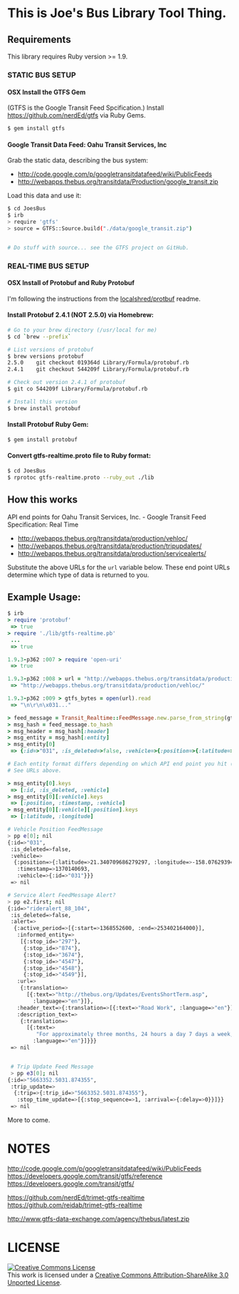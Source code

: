 # This is Joe's Bus Library Tool Thing.

## Requirements

This library requires Ruby version >= 1.9.

### STATIC BUS SETUP

#### OSX Install the GTFS Gem
(GTFS is the Google Transit Feed Spcification.)
Install https://github.com/nerdEd/gtfs via Ruby Gems.

````bash
$ gem install gtfs
````

#### Google Transit Data Feed: Oahu Transit Services, Inc
Grab the static data, describing the bus system:
* http://code.google.com/p/googletransitdatafeed/wiki/PublicFeeds
* http://webapps.thebus.org/transitdata/Production/google_transit.zip

Load this data and use it:
````bash
$ cd JoesBus
$ irb
> require 'gtfs'
> source = GTFS::Source.build("./data/google_transit.zip")


# Do stuff with source... see the GTFS project on GitHub.

````

### REAL-TIME BUS SETUP

#### OSX Install of Protobuf and Ruby Protobuf
I'm following the instructions from the [localshred/protbuf](https://github.com/localshred/protobuf) readme.

#### Install Protobuf 2.4.1 (NOT 2.5.0) via Homebrew:
````bash
# Go to your brew directory (/usr/local for me)
$ cd `brew --prefix`

# List versions of protobuf
$ brew versions protobuf
2.5.0    git checkout 019364d Library/Formula/protobuf.rb
2.4.1    git checkout 544209f Library/Formula/protobuf.rb

# Check out version 2.4.1 of protobuf
$ git co 544209f Library/Formula/protobuf.rb

# Install this version
$ brew install protobuf
````

#### Install Protobuf Ruby Gem:
````bash
$ gem install protobuf
````

#### Convert gtfs-realtime.proto file to Ruby format:
````bash
$ cd JoesBus
$ rprotoc gtfs-realtime.proto --ruby_out ./lib
````

## How this works

API end points for Oahu Transit Services, Inc. - Google Transit Feed Specification: Real Time
* http://webapps.thebus.org/transitdata/production/vehloc/
* http://webapps.thebus.org/transitdata/production/tripupdates/
* http://webapps.thebus.org/transitdata/production/servicealerts/

Substitute the above URLs for the `url` variable below. These end point URLs determine which type of data is returned to you.


## Example Usage:
````ruby
$ irb
> require 'protobuf'
 => true
> require './lib/gtfs-realtime.pb'
 ...
 => true

1.9.3-p362 :007 > require 'open-uri'
 => true

1.9.3-p362 :008 > url = "http://webapps.thebus.org/transitdata/production/vehloc/"
 => "http://webapps.thebus.org/transitdata/production/vehloc/"

1.9.3-p362 :009 > gtfs_bytes = open(url).read
 => "\n\r\n\x031..."

> feed_message = Transit_Realtime::FeedMessage.new.parse_from_string(gtfs_bytes)
> msg_hash = feed_message.to_hash
> msg_header = msg_hash[:header]
> msg_entity = msg_hash[:entity]
> msg_entity[0]
 => {:id=>"031", :is_deleted=>false, :vehicle=>{:position=>{:latitude=>21.340709686279297, :longitude=>-158.0762939453125}, :timestamp=>1370140693, :vehicle=>{:id=>"031"}}}

# Each entity format differs depending on which API end point you hit (vehicle position, trip update, service alert).
# See URLs above.

> msg_entity[0].keys
 => [:id, :is_deleted, :vehicle]
> msg_entity[0][:vehicle].keys
 => [:position, :timestamp, :vehicle]
> msg_entity[0][:vehicle][:position].keys
 => [:latitude, :longitude]
````

````bash
# Vehicle Position FeedMessage
> pp e[0]; nil
{:id=>"031",
 :is_deleted=>false,
 :vehicle=>
  {:position=>{:latitude=>21.340709686279297, :longitude=>-158.0762939453125},
   :timestamp=>1370140693,
   :vehicle=>{:id=>"031"}}}
 => nil

# Service Alert FeedMessage Alert?
> pp e2.first; nil
{:id=>"rideralert_88_104",
 :is_deleted=>false,
 :alert=>
  {:active_period=>[{:start=>1368552600, :end=>253402164000}],
   :informed_entity=>
    [{:stop_id=>"297"},
     {:stop_id=>"874"},
     {:stop_id=>"3674"},
     {:stop_id=>"4547"},
     {:stop_id=>"4548"},
     {:stop_id=>"4549"}],
   :url=>
    {:translation=>
      [{:text=>"http://thebus.org/Updates/EventsShortTerm.asp",
        :language=>"en"}]},
   :header_text=>{:translation=>[{:text=>"Road Work", :language=>"en"}]},
   :description_text=>
    {:translation=>
      [{:text=>
         "For approximately three months, 24 hours a day 7 days a week, Route 13 will be reversed and will operate in a counter-clockwise direction around the University of Hawaii from Dole St/East-West Center Rd.  Board buses at stops across the street from the regular stops.",
        :language=>"en"}]}}}
 => nil


 # Trip Update Feed Message
 > pp e3[0]; nil
{:id=>"5663352.5031.874355",
 :trip_update=>
  {:trip=>{:trip_id=>"5663352.5031.874355"},
   :stop_time_update=>[{:stop_sequence=>1, :arrival=>{:delay=>0}}]}}
 => nil

````


More to come.


# NOTES



http://code.google.com/p/googletransitdatafeed/wiki/PublicFeeds
https://developers.google.com/transit/gtfs/reference
https://developers.google.com/transit/gtfs/

https://github.com/nerdEd/trimet-gtfs-realtime
https://github.com/reidab/trimet-gtfs-realtime

http://www.gtfs-data-exchange.com/agency/thebus/latest.zip

# LICENSE

<a rel="license" href="http://creativecommons.org/licenses/by-sa/3.0/deed.en_US"><img alt="Creative Commons License" style="border-width:0" src="http://i.creativecommons.org/l/by-sa/3.0/80x15.png" /></a><br />This work is licensed under a <a rel="license" href="http://creativecommons.org/licenses/by-sa/3.0/deed.en_US">Creative Commons Attribution-ShareAlike 3.0 Unported License</a>.
